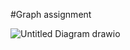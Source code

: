 #Graph assignment

![Untitled Diagram drawio](https://github.com/user-attachments/assets/e7d312f5-edc3-4307-a45f-54eec612a24f)
